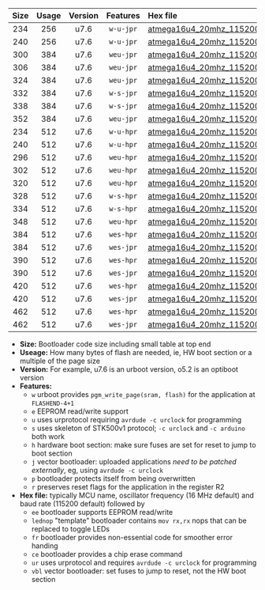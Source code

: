 |Size|Usage|Version|Features|Hex file|
|:-:|:-:|:-:|:-:|:--|
|234|256|u7.6|`w-u-jpr`|[atmega16u4_20mhz_115200bps_ur_vbl.hex](https://raw.githubusercontent.com/stefanrueger/urboot/main/atmega16u4_20mhz_115200bps_ur_vbl.hex)|
|240|256|u7.6|`w-u-jpr`|[atmega16u4_20mhz_115200bps_lednop_ur_vbl.hex](https://raw.githubusercontent.com/stefanrueger/urboot/main/atmega16u4_20mhz_115200bps_lednop_ur_vbl.hex)|
|300|384|u7.6|`weu-jpr`|[atmega16u4_20mhz_115200bps_ee_ur_vbl.hex](https://raw.githubusercontent.com/stefanrueger/urboot/main/atmega16u4_20mhz_115200bps_ee_ur_vbl.hex)|
|306|384|u7.6|`weu-jpr`|[atmega16u4_20mhz_115200bps_ee_lednop_ur_vbl.hex](https://raw.githubusercontent.com/stefanrueger/urboot/main/atmega16u4_20mhz_115200bps_ee_lednop_ur_vbl.hex)|
|324|384|u7.6|`weu-jpr`|[atmega16u4_20mhz_115200bps_ee_lednop_fr_ur_vbl.hex](https://raw.githubusercontent.com/stefanrueger/urboot/main/atmega16u4_20mhz_115200bps_ee_lednop_fr_ur_vbl.hex)|
|332|384|u7.6|`w-s-jpr`|[atmega16u4_20mhz_115200bps_vbl.hex](https://raw.githubusercontent.com/stefanrueger/urboot/main/atmega16u4_20mhz_115200bps_vbl.hex)|
|338|384|u7.6|`w-s-jpr`|[atmega16u4_20mhz_115200bps_lednop_vbl.hex](https://raw.githubusercontent.com/stefanrueger/urboot/main/atmega16u4_20mhz_115200bps_lednop_vbl.hex)|
|352|384|u7.6|`weu-jpr`|[atmega16u4_20mhz_115200bps_ee_lednop_fr_ce_ur_vbl.hex](https://raw.githubusercontent.com/stefanrueger/urboot/main/atmega16u4_20mhz_115200bps_ee_lednop_fr_ce_ur_vbl.hex)|
|234|512|u7.6|`w-u-hpr`|[atmega16u4_20mhz_115200bps_ur.hex](https://raw.githubusercontent.com/stefanrueger/urboot/main/atmega16u4_20mhz_115200bps_ur.hex)|
|240|512|u7.6|`w-u-hpr`|[atmega16u4_20mhz_115200bps_lednop_ur.hex](https://raw.githubusercontent.com/stefanrueger/urboot/main/atmega16u4_20mhz_115200bps_lednop_ur.hex)|
|296|512|u7.6|`weu-hpr`|[atmega16u4_20mhz_115200bps_ee_ur.hex](https://raw.githubusercontent.com/stefanrueger/urboot/main/atmega16u4_20mhz_115200bps_ee_ur.hex)|
|302|512|u7.6|`weu-hpr`|[atmega16u4_20mhz_115200bps_ee_lednop_ur.hex](https://raw.githubusercontent.com/stefanrueger/urboot/main/atmega16u4_20mhz_115200bps_ee_lednop_ur.hex)|
|320|512|u7.6|`weu-hpr`|[atmega16u4_20mhz_115200bps_ee_lednop_fr_ur.hex](https://raw.githubusercontent.com/stefanrueger/urboot/main/atmega16u4_20mhz_115200bps_ee_lednop_fr_ur.hex)|
|328|512|u7.6|`w-s-hpr`|[atmega16u4_20mhz_115200bps.hex](https://raw.githubusercontent.com/stefanrueger/urboot/main/atmega16u4_20mhz_115200bps.hex)|
|334|512|u7.6|`w-s-hpr`|[atmega16u4_20mhz_115200bps_lednop.hex](https://raw.githubusercontent.com/stefanrueger/urboot/main/atmega16u4_20mhz_115200bps_lednop.hex)|
|348|512|u7.6|`weu-hpr`|[atmega16u4_20mhz_115200bps_ee_lednop_fr_ce_ur.hex](https://raw.githubusercontent.com/stefanrueger/urboot/main/atmega16u4_20mhz_115200bps_ee_lednop_fr_ce_ur.hex)|
|384|512|u7.6|`wes-hpr`|[atmega16u4_20mhz_115200bps_ee.hex](https://raw.githubusercontent.com/stefanrueger/urboot/main/atmega16u4_20mhz_115200bps_ee.hex)|
|384|512|u7.6|`wes-jpr`|[atmega16u4_20mhz_115200bps_ee_vbl.hex](https://raw.githubusercontent.com/stefanrueger/urboot/main/atmega16u4_20mhz_115200bps_ee_vbl.hex)|
|390|512|u7.6|`wes-hpr`|[atmega16u4_20mhz_115200bps_ee_lednop.hex](https://raw.githubusercontent.com/stefanrueger/urboot/main/atmega16u4_20mhz_115200bps_ee_lednop.hex)|
|390|512|u7.6|`wes-jpr`|[atmega16u4_20mhz_115200bps_ee_lednop_vbl.hex](https://raw.githubusercontent.com/stefanrueger/urboot/main/atmega16u4_20mhz_115200bps_ee_lednop_vbl.hex)|
|420|512|u7.6|`wes-hpr`|[atmega16u4_20mhz_115200bps_ee_lednop_fr.hex](https://raw.githubusercontent.com/stefanrueger/urboot/main/atmega16u4_20mhz_115200bps_ee_lednop_fr.hex)|
|420|512|u7.6|`wes-jpr`|[atmega16u4_20mhz_115200bps_ee_lednop_fr_vbl.hex](https://raw.githubusercontent.com/stefanrueger/urboot/main/atmega16u4_20mhz_115200bps_ee_lednop_fr_vbl.hex)|
|462|512|u7.6|`wes-hpr`|[atmega16u4_20mhz_115200bps_ee_lednop_fr_ce.hex](https://raw.githubusercontent.com/stefanrueger/urboot/main/atmega16u4_20mhz_115200bps_ee_lednop_fr_ce.hex)|
|462|512|u7.6|`wes-jpr`|[atmega16u4_20mhz_115200bps_ee_lednop_fr_ce_vbl.hex](https://raw.githubusercontent.com/stefanrueger/urboot/main/atmega16u4_20mhz_115200bps_ee_lednop_fr_ce_vbl.hex)|

- **Size:** Bootloader code size including small table at top end
- **Useage:** How many bytes of flash are needed, ie, HW boot section or a multiple of the page size
- **Version:** For example, u7.6 is an urboot version, o5.2 is an optiboot version
- **Features:**
  + `w` urboot provides `pgm_write_page(sram, flash)` for the application at `FLASHEND-4+1`
  + `e` EEPROM read/write support
  + `u` uses urprotocol requiring `avrdude -c urclock` for programming
  + `s` uses skeleton of STK500v1 protocol; `-c urclock` and `-c arduino` both work
  + `h` hardware boot section: make sure fuses are set for reset to jump to boot section
  + `j` vector bootloader: uploaded applications *need to be patched externally*, eg, using `avrdude -c urclock`
  + `p` bootloader protects itself from being overwritten
  + `r` preserves reset flags for the application in the register R2
- **Hex file:** typically MCU name, oscillator frequency (16 MHz default) and baud rate (115200 default) followed by
  + `ee` bootloader supports EEPROM read/write
  + `lednop` "template" bootloader contains `mov rx,rx` nops that can be replaced to toggle LEDs
  + `fr` bootloader provides non-essential code for smoother error handing
  + `ce` bootloader provides a chip erase command
  + `ur` uses urprotocol and requires `avrdude -c urclock` for programming
  + `vbl` vector bootloader: set fuses to jump to reset, not the HW boot section
